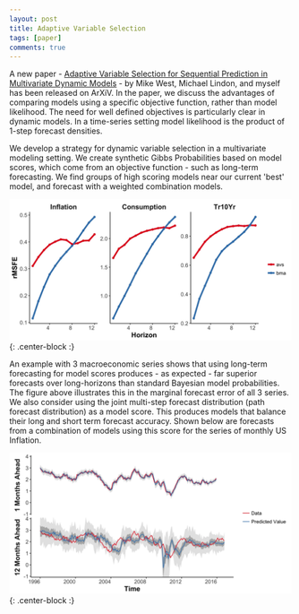 ```yaml
---
layout: post
title: Adaptive Variable Selection
tags: [paper]
comments: true
---
```


A new paper - [Adaptive Variable Selection for Sequential Prediction in Multivariate Dynamic Models](https://arxiv.org/pdf/1906.06580) - by Mike West, Michael Lindon, and myself has been released on ArXiV. In the paper, we discuss the advantages of comparing models using a specific objective function, rather than model likelihood. The need for well defined objectives is particularly clear in dynamic models. In a time-series setting model likelihood is the product of 1-step forecast densities.

We develop a strategy for dynamic variable selection in a multivariate modeling setting. We create synthetic Gibbs Probabilities based on model scores, which come from an objective function - such as long-term forecasting. We find groups of high scoring models near our current 'best' model, and forecast with a weighted combination models.

![k-step RMSE](/img/avs_k_step_rmse.jpg){: .center-block :}

An example with 3 macroeconomic series shows that using long-term forecasting for model scores produces - as expected - far superior forecasts over long-horizons than standard Bayesian model probabilities. The figure above illustrates this in the marginal forecast error of all 3 series.  We also consider using the joint multi-step forecast distribution (path forecast distribution) as a model score. This produces models that balance their long and short term forecast accuracy. Shown below are forecasts from a combination of models using this score for the series of monthly US Inflation.

![Inflation Forecast](/img/avs_inflation_forecast.jpg){: .center-block :}

